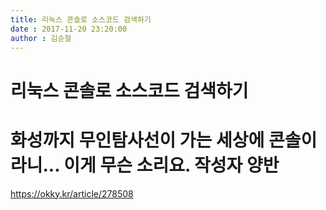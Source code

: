 ```yaml
---
title: 리눅스 콘솔로 소스코드 검색하기
date : 2017-11-20 23:20:00
author : 김순철
---
```



# 리눅스 콘솔로 소스코드 검색하기



# 화성까지 무인탐사선이 가는 세상에 콘솔이라니... 이게 무슨 소리요. 작성자 양반

https://okky.kr/article/278508
